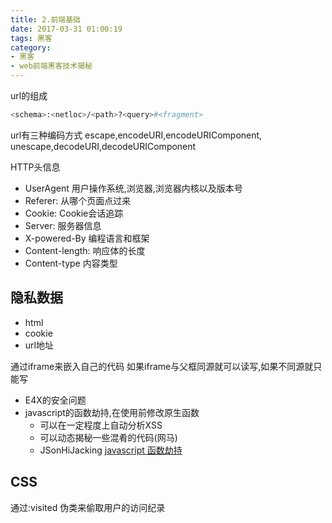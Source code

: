 ```yaml
---
title: 2.前端基础
date: 2017-03-31 01:00:19
tags: 黑客
category:
- 黑客
- web前端黑客技术揭秘
---
```

url的组成
``` bash
<schema>:<netloc>/<path>?<query>#<fragment>
```
url有三种编码方式
escape,encodeURI,encodeURIComponent,
unescape,decodeURI,decodeURIComponent

HTTP头信息
* UserAgent 用户操作系统,浏览器,浏览器内核以及版本号
* Referer: 从哪个页面点过来
* Cookie: Cookie会话追踪
* Server: 服务器信息
* X-powered-By 编程语言和框架
* Content-length: 响应体的长度
* Content-type 内容类型

## 隐私数据
* html
* cookie
* url地址

通过iframe来嵌入自己的代码
如果iframe与父框同源就可以读写,如果不同源就只能写


* E4X的安全问题
* javascript的函数劫持,在使用前修改原生函数
    * 可以在一定程度上自动分析XSS
    * 可以动态揭秘一些混肴的代码(网马)
    * JSonHiJacking
    [javascript 函数劫持](http://www.xfocus.net/articles/200712/963.html)


## CSS
通过:visited 伪类来偷取用户的访问纪录